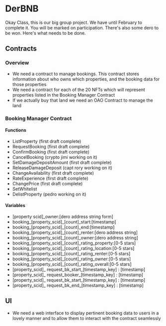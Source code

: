 # DerBNB
Okay Class, this is our big group project. We have until February to complete it. You will be marked on participation. There's also some dero to be won. Here's what needs to be done.

## Contracts
### Overview
- We need a contract to manage bookings. This contract stores information about who owns which properties, and the booking data for those properties
- We need a contract for each of the 20 NFTs which will represent properties listed in the Booking Manager Contract
- If we actually buy that land we need an OAO Contract to manage the land

### Booking Manager Contract
#### Functions
- ListProperty (first draft complete)
- RequestBooking (first draft complete)
- ConfirmBooking (first draft complete)
- CancelBooking (crypto jimi working on it)
- SetDamageDepositAmount (first draft complete)
- ReleaseDamageDeposit (capt rory working on it)
- ChangeAvailability (first draft complete)
- RateExperience (first draft complete)
- ChangePrice (first draft complete)
- SetWhitelist 
- DelistProperty (pedro working on it)

#### Variables
- [property scid]_owner:[dero address string form]
- booking_[property_scid]_[count]_start:[timestamp]
- booking_[property_scid]_[count]_end:[timestamp]
- booking_[property_scid]_[count]_renter:[dero address string]
- booking_[property_scid]_[count]_owner:[dero address string]
- booking_[property_scid]_[count]_rating_property:[0-5 stars]
- booking_[property_scid]_[count]_rating_location:[0-5 stars]
- booking_[property_scid]_[count]_rating_renter:[0-5 stars]
- booking_[property_scid]_[count]_rating_owner:[0-5 stars]
- booking_[property_scid]_[count]_rating_overall:[0-5 stars]
- [property_scid]_ request_bk_start_[timestamp_key] : [timestamp]
- [property_scid]_ request_booker_[timestamp_key] : [timestamp]
- [property_scid]_ request_bk_start_[timestamp_key] : [timestamp]
- [property_scid]_ request_bk_end_[timestamp_key] : [timestamp]



## UI
- We need a web interface to display pertinent booking data to users in a lovely manner and to allow them to interact with the contract seamlessly

